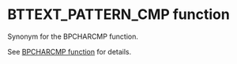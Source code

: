# BTTEXT\_PATTERN\_CMP function<a name="r_BTTEXT_PATTERN_CMP"></a>

Synonym for the BPCHARCMP function\. 

See [BPCHARCMP function](r_BPCHARCMP.md) for details\. 